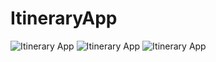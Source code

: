 # ItineraryApp

<img src="https://i.imgflip.com/3j8zsd.gif" title="Itinerary App"/>

<img src="https://i.imgur.com/PY7KgDS.png" title="Itinerary App"/>

<img src="https://i.imgflip.com/3j90pb.gif" title="Itinerary App"/>
